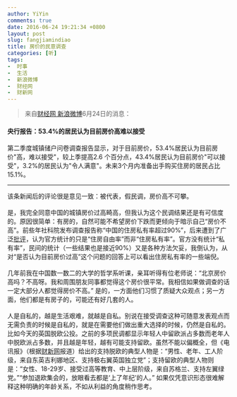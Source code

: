 ```yaml
---
author: YiYin
comments: true
date: 2016-06-24 19:21:34 +0800
layout: post
slug: fangjiamindiao
title: 房价的民意调查
categories: [听]
tags:
-  时事
-  生活
-  新浪微博
-  财经网
-  财新网
---
```



<div class="quote">
	<blockquote>
		来自<a href="http://weibo.com/1642088277/DBJJgiVVF" target="_blank">财经网 新浪微博</a>6月24日的消息：
	</blockquote>
</div>

#### 央行报告：53.4%的居民认为目前房价高难以接受

第二季度城镇储户问卷调查报告显示，对于目前房价，53.4%居民认为目前房价"高，难以接受"，较上季提高2.6 个百分点，43.4%居民认为目前房价"可以接受"，3.2%的居民认为"令人满意"。未来3个月内准备出手购买住房的居民占比15.1%。

<hr>
<div class="commentsonquote">
	<div class="yiyin">
        该条新闻后的评论很是意见一致：被代表，假民调，房价高不可攀。<br><br>
        是，我完全同意中国的城镇房价过高畸高，但我认为这个民调结果还是有可信度的。原因很简单：有房的，自然可能不希望房价下跌而更倾向于暗示自己“房价不高”。前些年社科院发布调查报告称“中国的住房私有率超过90%”，后来遭到了广泛<a href="http://view.163.com/special/reviews/homeownership1226.html" target="_blank">批评</a>，认为官方统计的只是“住房自由率”而非“住房私有率”。官方没有统计“私有率”，民间的统计（一些结果也是接近90%）又是各种方法欠妥，我倒认为，从对“是否认为目前房价过高”这个问题的回答上可以看出住房私有率的一些端倪。<br><br>
        几年前我在中国数一数二的大学的哲学系听课，亲耳听得有位老师说：“北京房价高吗？不高呀。我和周围朋友同事都觉得这个房价很平常。我相信如果做调查的话一定大部分人都觉得房价不高。” 是的，一方面他们习惯了质疑大众观点；另一方面，他们都是有房子的，可能还有好几套的人。<br><br>
        人是自私的，越是生活艰难，就越是自私。别说在接受调查这种可随意发表观点而无需负责的时候是自私的，就是在需要他们做出重大选择的时候，仍然是自私的。比如今天的英国脱欧公投。之前的多项民调都显示年轻人中留欧派占多数而老年人中脱欧派占多数，并且越是年轻，越有可能支持留欧。虽然不能以偏概全，但《电讯报》（根据<a href="http://international.caixin.com/2016-06-23/100957786.html" target="_blank">财新网</a>报道）给出的支持脱欧的典型人物是：“男性、老年、工人阶级，来自东英吉利娜地区、支持极右翼英国独立党”；支持留欧的典型人物则是：“女性、18-29岁、接受过高等教育、中上层阶级，来自苏格兰、支持左翼绿党。”“参加退欧集会的，放眼看去都是‘上了年纪’的人。” 如果仅凭意识形态很难解释这种明确的年龄关系，不如从利益的角度稍作思考。<br><br>
	</div>
</div>

